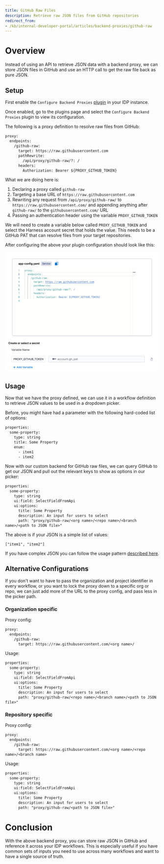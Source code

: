 ```yaml
---
title: GitHub Raw Files
description: Retrieve raw JSON files from GitHub repositories
redirect_from:
- /kb/internal-developer-portal/articles/backend-proxies/github-raw
---
```


# Overview

Instead of using an API to retrieve JSON data with a backend proxy, we can store JSON files in GitHub and use an HTTP call to get the raw file back as pure JSON.

## Setup

First enable the `Configure Backend Proxies` [plugin](https://developer.harness.io/docs/internal-developer-portal/plugins/overview) in your IDP instance.

Once enabled, go to the plugins page and select the `Configure Backend Proxies` plugin to view its configuration.

The following is a proxy definition to resolve raw files from GitHub:

```
proxy:
  endpoints:
    /github-raw:
      target: https://raw.githubusercontent.com
      pathRewrite:
        /api/proxy/github-raw/?: /
      headers:
        Authorization: Bearer ${PROXY_GITHUB_TOKEN}
```

What we are doing here is:

1. Declaring a proxy called `github-raw`
2. Targeting a base URL of `https://raw.githubusercontent.com`
3. Rewriting any request from `/api/proxy/github-raw/` to `https://raw.githubusercontent.com/` and appending anything after `github-raw/` to the `githubusercontent.com/` URL
4. Passing an authentication header using the variable `PROXY_GITHUB_TOKEN`

We will need to create a variable below called `PROXY_GITHUB_TOKEN` and select the Harness account secret that holds the value. This needs to be a GitHub PAT that can resolve files from your target repositories.

After configuring the above your plugin configuration should look like this:

![](../../static/idp-backend-github-raw-config.png)

## Usage

Now that we have the proxy defined, we can use it in a workflow definition to retrieve JSON values to be used in a dropdown picker.

Before, you might have had a parameter with the following hard-coded list of options:

```
properties:
  some-property:
    type: string
    title: Some Property
    enum:
      - item1
      - item2
```

Now with our custom backend for GitHub raw files, we can query GitHub to get our JSON and pull out the relevant keys to show as options in our picker:

```
properties:
  some-property:
    type: string
    ui:field: SelectFieldFromApi
    ui:options:
      title: Some Property
      description: An input for users to select
      path: "proxy/github-raw/<org name>/<repo name>/<branch name>/<path to JSON file>"
```

The above is if your JSON is a simple list of values:

```
["item1", "item2"]
```

If you have complex JSON you can follow the usage pattern [described here](https://developer.harness.io/docs/internal-developer-portal/flows/dynamic-picker/#parsing-api-response-using-filters).

## Alternative Configurations

If you don't want to have to pass the organization and project identifier in every workflow, or you want to lock the proxy down to a specific org or repo, we can just add more of the URL to the proxy config, and pass less in the picker path.

### Organization specific

Proxy config:

```
proxy:
  endpoints:
    /github-raw:
      target: https://raw.githubusercontent.com/<org name>/
```

Usage:

```
properties:
  some-property:
    type: string
    ui:field: SelectFieldFromApi
    ui:options:
      title: Some Property
      description: An input for users to select
      path: "proxy/github-raw/<repo name>/<branch name>/<path to JSON file>"
```

### Repository specific

Proxy config:

```
proxy:
  endpoints:
    /github-raw:
      target: https://raw.githubusercontent.com/<org name>/<repo name>/<branch name>
```

Usage:

```
properties:
  some-property:
    type: string
    ui:field: SelectFieldFromApi
    ui:options:
      title: Some Property
      description: An input for users to select
      path: "proxy/github-raw/<path to JSON file>"
```

# Conclusion

With the above backend proxy, you can store raw JSON in GitHub and reference it across your IDP workflows. This is especially useful if you have common sets of inputs you need to use across many workflows and want to have a single source of truth.
